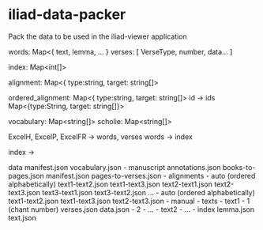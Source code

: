 # iliad-data-packer
Pack the data to be used in the iliad-viewer application


words: Map<{ text, lemma, ... }
verses: [ VerseType, number, data... ]

index: Map<int[]>

alignment: Map<{ type:string, target: string[]>

ordered_alignment: Map<{ type:string, target: string[]>
id -> ids Map<{type:String, target: string[]}>

vocabulary: Map<string[]>
scholie: Map<string[]>


ExcelH, ExcelP, ExcelFR -> words, verses
words -> index


index ->

data
    manifest.json
    vocabulary.json
    - manuscript
        annotations.json
        books-to-pages.json
        manifest.json
        pages-to-verses.json
    - alignments
        - auto (ordered alphabetically)
            text1-text2.json
            text1-text3.json
            text2-text1.json
            text2-text3.json
            text3-text1.json
            text3-text2.json
            ...
        - auto (ordered alphabetically)
            text1-text2.json
            text1-text3.json
            text2-text3.json
        - manual
    - texts
        - text1
            - 1 (chant number)
                verses.json
                data.json
            - 2 
            - ...
        - text2
        - ...
        - index
            lemma.json
            text.json
    